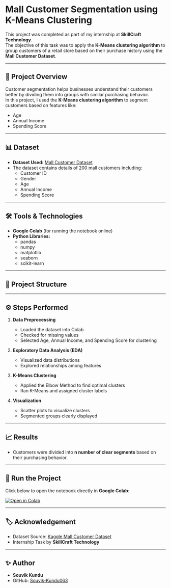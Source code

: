 # Mall Customer Segmentation using K-Means Clustering

This project was completed as part of my internship at **SkillCraft Technology**.  
The objective of this task was to apply the **K-Means clustering algorithm** to group customers of a retail store based on their purchase history using the **Mall Customer Dataset**.

---

## 📌 Project Overview

Customer segmentation helps businesses understand their customers better by dividing them into groups with similar purchasing behavior.  
In this project, I used the **K-Means clustering algorithm** to segment customers based on features like:

- Age  
- Annual Income  
- Spending Score  

---

## 📊 Dataset

- **Dataset Used:** [Mall Customer Dataset](https://www.kaggle.com/datasets/vjchoudhary7/customer-segmentation-tutorial)  
- The dataset contains details of 200 mall customers including:
  - Customer ID  
  - Gender  
  - Age  
  - Annual Income  
  - Spending Score  

---

## 🛠️ Tools & Technologies

- **Google Colab** (for running the notebook online)  
- **Python Libraries:**  
  - pandas  
  - numpy  
  - matplotlib  
  - seaborn  
  - scikit-learn  

---

## 📂 Project Structure


---

## ⚙️ Steps Performed

1. **Data Preprocessing**
   - Loaded the dataset into Colab
   - Checked for missing values
   - Selected Age, Annual Income, and Spending Score for clustering

2. **Exploratory Data Analysis (EDA)**
   - Visualized data distributions
   - Explored relationships among features

3. **K-Means Clustering**
   - Applied the Elbow Method to find optimal clusters
   - Ran K-Means and assigned cluster labels

4. **Visualization**
   - Scatter plots to visualize clusters
   - Segmented groups clearly displayed  

---

## 📈 Results

- Customers were divided into **n number of clear segments** based on their purchasing behavior.

---

## 🚀 Run the Project

Click below to open the notebook directly in **Google Colab**:

[![Open in Colab](https://colab.research.google.com/assets/colab-badge.svg)](https://colab.research.google.com/github/Souvik-Kundu063/SCT_ML_2/blob/main/K_means_clustering.ipynb)

---

## 🏷️ Acknowledgement

- Dataset Source: [Kaggle Mall Customer Dataset](https://www.kaggle.com/datasets/vjchoudhary7/customer-segmentation-tutorial)  
- Internship Task by **SkillCraft Technology**

---

## ✨ Author

- **Souvik Kundu**
- GitHub: [Souvik-Kundu063](https://github.com/Souvik-Kundu063)
